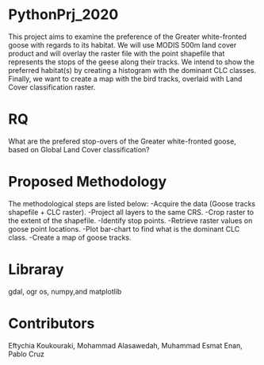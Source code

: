 # PythonPrj_2020
This project aims to examine the preference of the Greater white-fronted goose with regards to its habitat. We will use MODIS  500m land cover product and will overlay the raster file with the point shapefile that represents the stops of the geese along their tracks. We intend to show the preferred habitat(s) by creating a histogram with the dominant CLC classes. Finally, we want to create a map with the bird tracks, overlaid with Land Cover classification raster.

# RQ
What are the prefered stop-overs of the Greater white-fronted goose, based on Global Land Cover classification?

# Proposed Methodology
The methodological steps are listed below:
  -Acquire the data (Goose tracks shapefile + CLC raster).
  -Project all layers to the same CRS.
  -Crop raster to the extent of the shapefile.
  -Identify stop points.
  -Retrieve raster values on goose point locations.
  -Plot bar-chart to find what is the dominant CLC class.
  -Create a map of goose tracks.


# Libraray 
gdal, ogr os, numpy,and matplotlib

# Contributors
Eftychia Koukouraki, Mohammad Alasawedah, Muhammad Esmat Enan, Pablo Cruz

